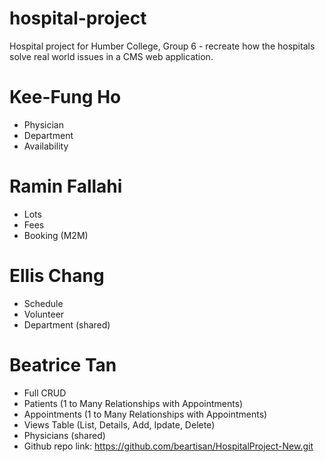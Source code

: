 # hospital-project
Hospital project for Humber College, Group 6 - recreate how the hospitals solve real world issues in a CMS web application.

# Kee-Fung Ho
- Physician
- Department
- Availability

# Ramin Fallahi
- Lots
- Fees
- Booking (M2M)

# Ellis Chang
- Schedule
- Volunteer
- Department (shared)

# Beatrice Tan
- Full CRUD
- Patients (1 to Many Relationships with Appointments)
- Appointments (1 to Many Relationships with Appointments)
- Views Table (List, Details, Add, Ipdate, Delete)
- Physicians (shared)
- Github repo link: https://github.com/beartisan/HospitalProject-New.git
